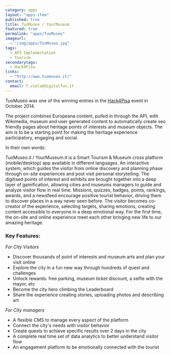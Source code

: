 ```yaml
---
category: apps
layout: "apps-item"
published: true
title: TuoMuseo / YourMuseum
featured: true
permalink: "apps/TuoMuseo"
imageurl: 
  - "/img/apps/TuoMuseo.jpg"
tags: 
  - API Implementation
  - Tourism
secondarytags:
  - Hack4Pisa
links: 
  - "http://www.tuomuseo.it/"
contact: 
  email: f.viola@digitalfun.it
---
```

TuoMuseo was one of the winning entries in the [Hack4Pisa](http://www.eventbrite.co.uk/e/hack4pisa-registration-12152387117) event in October 2014. 

The project combines Europeana content, pulled in through the API,  with Wikimedia, museum and user generated content to automatically create seo friendly pages about heritage points of interests and museum objects. The aim is to be a starting point for making the heritage experience participatory, engaging and social.

In their own words:

TuoMuseo.it / YourMuseum.it is a Smart Tourism & Museum cross platform (mobile/desktop) app available in different languages. An interactive system, which guides the visitor from online discovery and planning phase through on-site experiences and post visit personal storytelling. The digitised points of interest and exhibits are brought together into a deep layer of gamification, allowing cities and museums managers to guide and analyze visitor flow in real time. Missions, quizzes, badges, points, rankings, awards, and a newsfeed encourage positive tourist behavior, driving them to discover places in a way never seen before.
The visitor becomes co-creator of the experience, selecting targets, sharing emotions, creating content accessible to everyone in a deep emotional way. For the first time, the on-site and online experience meet each other bringing new life to our amazing heritage.

### Key Features:

*For City Visitors*

- Discover thousands of point of interests and museum arts and plan your visit online
- Explore the city in a fun new way through hundreds of quest and challenges
- Unlock rewards: free parking, museum ticket discount, a selfie with the mayor, etc
- Become the city hero climbing the Leaderboard
- Share the experience creating stories, uploading photos and describing art

*For City managers*

- A flexible CMS to manage every aspect of the platform
- Connect the city's needs with visitor behavior
- Create quests to achieve specific results over 2 days in the city
- A complete real time set of data analytics to better understand visitor flow
- An engagement platform to be emotionally connected with the tourist
